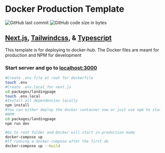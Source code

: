# **Docker Production Template**

![GitHub last commit](https://img.shields.io/github/last-commit/LocalHappiness/docker-nextjs-template?style=for-the-badge)
![GitHub code size in bytes](https://img.shields.io/github/languages/code-size/LocalHappiness/docker-nextjs-template?style=for-the-badge)

## [Next.js](https://nextjs.org/), [Tailwindcss](https://tailwindcss.com/), & [Typescript](https://www.typescriptlang.org/)

This template is for deploying to docker-hub. The Docker files are meant for production and NPM for development

### Start server and go to [localhost:3000](http://localhost:3000)

```bash
#Create .env file at root for dockerfile
touch .env
#Create .env.local for next.js
cd packages/landingpage
touch .env.local
#Install all dependencies locally
npm install
#You can either deploy the docker container now or just use npm to start development of site
#NPM
cd packages/landingpage
npm run dev

#Go to root folder and Docker will start in production mode
docker-compose up
#If running a docker-compose after the first do
docker-compose up --build
```
